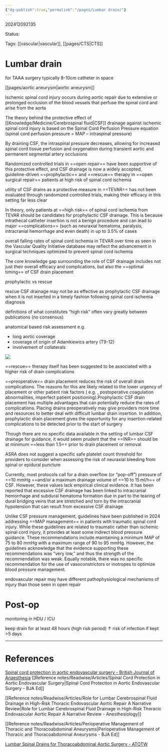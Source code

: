 ```yaml
---
{"dg-publish":true,"permalink":"/pages/Lumbar drain/"}
---
```



202412092135

Status: 

Tags: [[vascular\|vascular]], [[pages/CTS\|CTS]]

# Lumbar drain
for TAAA surgery
typically 8-10cm catheter in space

[[pages/aortic aneurysm\|aortic aneurysm]]

Ischemic spinal cord injury occurs during aortic repair due to extensive or prolonged occlusion of the blood vessels that perfuse the spinal cord and arise from the aorta

The theory behind the protective effect of [[Knowledge/Medicine/Cerebrospinal fluid\|CSF]] drainage against ischemic spinal cord injury is based on the Spinal Cord Perfusion Pressure equation
(spinal cord perfusion pressure = MAP – intraspinal pressure)

By draining CSF, the intraspinal pressure decreases, allowing for increased spinal cord tissue perfusion and oxygenation during transient aortic and permanent segmental artery occlusions

Randomized controlled trials in ==open repair== have been supportive of this protective effect, and CSF drainage is now a widely accepted, guideline-driven ==prophylactic== and ==rescue== therapy in ==open surgical repair== patients at high risk of spinal cord ischemia

utility of CSF drains as a protective measure in ==TEVAR== has not been evaluated through randomized controlled trials, making their efficacy in this setting far less clear

In theory, only patients at ==high risk== of spinal cord ischemia from TEVAR should be candidates for prophylactic CSF drainage. This is because intrathecal catheter insertion is not a benign procedure and can lead to major ==complications== (such as neuraxial hematoma, paralysis, intracranial hemorrhage and even death) in up to 3.5% of cases

overall falling rates of spinal cord ischemia in TEVAR over time as seen in the Vascular Quality Initiative database may reflect the advancement in surgical techniques optimized to prevent spinal cord ischemia

The core knowledge gap surrounding the role of CSF drainage includes not just their overall efficacy and complications, but also the ==optimal timing== of CSF drain placement

prophylactic vs rescue

rescue CSF drainage may not be as effective as prophylactic CSF drainage when it is not inserted in a timely fashion following spinal cord ischemia diagnosis

definitions of what constitutes “high risk” often vary greatly between publications
(no consensus)

anatomical based risk assessment e.g.
- long aortic coverage
- coverage of origin of Adamkiewics artery (T9-12)
- involvement of collaterals

![](https://i.imgur.com/wjF9uc0.png)


==rescue== therapy itself has been suggested to be associated with a higher risk of drain complications

==preoperative== drain placement reduces the risk of overall drain complications. The reasons for this are likely related to the lower urgency of placement or other patient risk factors ( e.g. , postoperative coagulation abnormalities, imperfect patient positioning).Prophylactic CSF drain placement has multiple advantages that can potentially reduce the rates of complications. Placing drains preoperatively may give providers more time and resources to better deal with difficult lumbar drain insertion. In addition, prophylactic drain placement gives the opportunity for any insertion-related complications to be detected prior to the start of surgery

Though there are no specific data available in the setting of lumbar CSF drainage for guidance, it would seem prudent that the ==INR== should be at minimum ==less than 1.5== prior to drain placement or removal

ASRA does not suggest a specific safe platelet count threshold for providers to consider when assessing the risk of neuraxial bleeding from spinal or epidural puncture

Currently, most protocols call for a drain overflow (or “pop-off”) pressure of ==10 mmHg ==and/or a maximum drainage volume of ==10 to 15 ml/h== of CSF. However, these values lack empirical clinical evidence. It has been reported that excessive CSF drainage has been linked to intracranial hemorrhage and subdural hematoma formation due in part to the tearing of dural bridging veins that are stretched and torn by the intracranial hypotension that can result from excessive CSF drainage

Unlike CSF pressure management, guidelines have been published in 2024 addressing ==MAP management== in patients with traumatic spinal cord injury. While these guidelines are related to traumatic rather than ischemic spinal cord injury, it provides at least some indirect blood pressure guidance. 
These recommendations include maintaining a minimum MAP of 75 to 80 mmHg with a maximum range of 90 to 95 mmHg. However, the guidelines acknowledge that the evidence supporting these recommendations was “very low,” and thus the strength of the recommendation was weak. 
Equally notable, there was no specific recommendation for the use of vasoconstrictors or inotropes to optimize blood pressure management.

endovascular repair may have different pathophysiological mechanisms of injury than those seen in open repair

# Post-op
monitoring in HDU / ICU

keep drain for at least 48 hours (high risk period)
↑ risk of infection if kept >5 days

___
# References
[Spinal cord protection in aortic endovascular surgery - British Journal of Anaesthesia](https://www.bjanaesthesia.org/article/S0007-0912(17)30143-5/fulltext)
[[Reference notes/Readwise/Articles/Spinal Cord Protection in Aortic Endovascular Surgery\|Spinal Cord Protection in Aortic Endovascular Surgery - BJA Ed]]

[[Reference notes/Readwise/Articles/Role for Lumbar Cerebrospinal Fluid Drainage in High-Risk Thoracic Endovascular Aortic Repair A Narrative Review\|Role for Lumbar Cerebrospinal Fluid Drainage in High-Risk Thoracic Endovascular Aortic Repair A Narrative Review - Anesthesiology]]

[[Reference notes/Readwise/Articles/Perioperative Management of Thoracic and Thoracoabdominal Aneurysms\|Perioperative Management of Thoracic and Thoracoabdominal Aneurysms - BJA Ed]]

[Lumbar Spinal Drains for Thoracoabdominal Aortic Surgery - ATOTW](https://resources.wfsahq.org/atotw/lumbar-spinal-drains-for-thoracoabdominal-aortic-surgery/)

